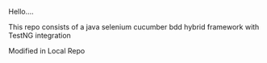 Hello....

This repo consists of a java selenium cucumber bdd hybrid framework with TestNG integration

Modified in Local Repo
